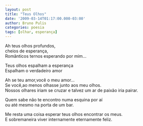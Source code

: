 ```yaml
---
layout: post
title: "Teus Olhos"
date: '2009-03-14T01:17:00.000-03:00'
author: Bruno Pulis
categories: poesia
tags: [olhar, esperança]
---
```


Ah teus olhos profundos,<br />
cheios de esperança,<br />
Românticos ternos esperando por mim...<br />

Teus olhos espalham a esperança<br />
Espalham o verdadeiro amor<br />

Ah se teu amor,você o meu amor...<br />
Se você,ao menos olhasse junto aos meu olhos.<br />
Nossos olhares iriam se cruzar e talvez um ar de paixão iria pairar.<br />

Quem sabe não te encontro numa esquina por aí<br />
ou até mesmo na porta de um bar.<br />

Me resta uma coisa esperar teus olhos encontrar os meus.<br />
E sobremaneira viver internamente eternamente feliz.